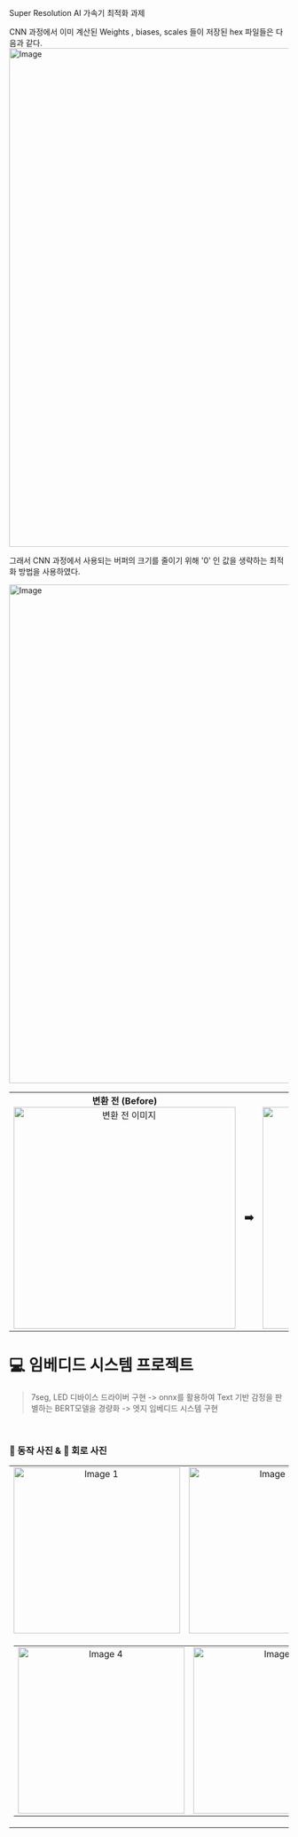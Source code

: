 Super Resolution AI 가속기 최적화 과제

CNN 과정에서 이미 계산된 Weights , biases, scales 들이 저장된 hex 파일들은 다음과 같다.
<img width="1600" height="900" alt="Image" src="https://github.com/user-attachments/assets/a69db5bb-2c13-4bd7-8fd4-21ebb74f31ca" />

그래서 CNN 과정에서 사용되는 버퍼의 크기를 줄이기 위해 '0' 인 값을 생략하는 최적화 방법을 사용하였다.

<img width="1600" height="900" alt="Image" src="https://github.com/user-attachments/assets/2c7448f8-f6ea-458e-840c-2df73573805e" />

<table align="center">
 <tr>
  <td align="center">
   <b>변환 전 (Before)</b><br/>
   <img width="400" alt="변환 전 이미지" src="https://github.com/user-attachments/assets/d69b266d-1781-4f16-bc83-6aa58efcb632" />
  </td>
  <td align="center" style="vertical-align: middle;">
   <br/>
   <h3>➡️</h3>
  </td>
  <td align="center">
   <b>변환 후 (After)</b><br/>
   <img width="400" alt="변환 후 이미지" src="https://github.com/user-attachments/assets/9b523713-9137-4db3-908e-148f4b275107" />
  </td>
 </tr>
</table>





# 💻 임베디드 시스템 프로젝트

> 7seg, LED 디바이스 드라이버 구현 -> onnx를 활용하여 Text 기반 감정을 판별하는 BERT모델을 경량화 -> 엣지 임베디드 시스템 구현

<br/>

### 📸 동작 사진 & 🔌 회로 사진

<table align="center">
 <tr>
  <td align="center"><img width="300" alt="Image 1" src="https://github.com/user-attachments/assets/35af3c57-1e1d-4100-8214-6bd298a02a3f" /></td>
  <td align="center"><img width="300" alt="Image 2" src="https://github.com/user-attachments/assets/1853f423-5469-4cbf-a97e-d2492cd4b31a" /></td>
  <td align="center"><img width="300" alt="Image 3" src="https://github.com/user-attachments/assets/6aa893b6-904f-4f23-ad96-93c3ac34cec3" /></td>
 </tr>
 <tr>
  <td colspan="3" align="center">
   <table align="center">
    <tr>
     <td align="center"><img width="300" alt="Image 4" src="https://github.com/user-attachments/assets/ee94fe2a-f78a-47b5-9166-070b24e4d412" /></td>
     <td align="center"><img width="300" alt="Image 5" src="https://github.com/user-attachments/assets/99eb3bbd-424a-485a-a446-bbd733ec1f42" /></td>
    </tr>
   </table>
  </td>
 </tr>
</table>
